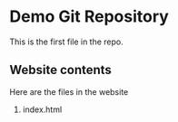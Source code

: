# Demo Git Repository
This is the first file in the repo.

## Website contents

Here are the files in the website

1. index.html